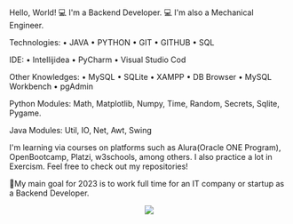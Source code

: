 Hello, World! 💻 I'm a Backend Developer. 💻  I'm also a Mechanical Engineer.

Technologies: • JAVA • PYTHON • GIT • GITHUB • SQL

IDE: • Intellijidea • PyCharm  • Visual Studio Cod

Other Knowledges: • MySQL • SQLite • XAMPP •  DB Browser • MySQL Workbench • pgAdmin

Python Modules: Math, Matplotlib, Numpy, Time, Random, Secrets, Sqlite, Pygame.

Java Modules: Util, IO, Net, Awt, Swing

I'm learning via courses on platforms such as Alura(Oracle ONE Program), OpenBootcamp, Platzi, w3schools, among others. I also practice a lot in Exercism.
Feel free to check out my repositories!

🚀My main goal for 2023 is to work full time for an IT company or startup as a Backend Developer.

<p align="center">
<img src=https://user-images.githubusercontent.com/54405665/224493196-0c43a316-648f-401f-9e9d-67b184b80d15.png
 />
</p>

